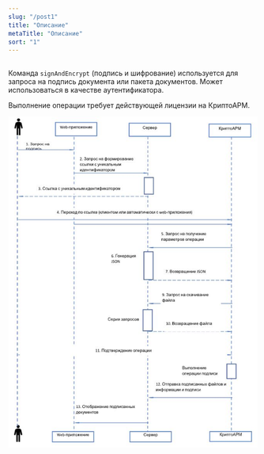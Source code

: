 ```yaml
---
slug: "/post1"
title: "Описание"
metaTitle: "Описание"
sort: "1"
---
```


##

Команда `signAndEncrypt` (подпись и шифрование) используется для запроса на подпись документа или пакета документов. Может использоваться в качестве аутентификатора. 

Выполнение операции требует действующей лицензии на КриптоАРМ.

![Схема](./images/signAndEncrypt.png "Схема")


